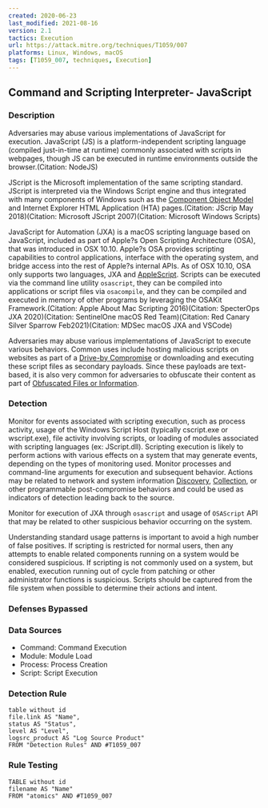 ```yaml
---
created: 2020-06-23
last_modified: 2021-08-16
version: 2.1
tactics: Execution
url: https://attack.mitre.org/techniques/T1059/007
platforms: Linux, Windows, macOS
tags: [T1059_007, techniques, Execution]
---
```


## Command and Scripting Interpreter- JavaScript

### Description

Adversaries may abuse various implementations of JavaScript for execution. JavaScript (JS) is a platform-independent scripting language (compiled just-in-time at runtime) commonly associated with scripts in webpages, though JS can be executed in runtime environments outside the browser.(Citation: NodeJS)

JScript is the Microsoft implementation of the same scripting standard. JScript is interpreted via the Windows Script engine and thus integrated with many components of Windows such as the [Component Object Model](https://attack.mitre.org/techniques/T1559/001) and Internet Explorer HTML Application (HTA) pages.(Citation: JScrip May 2018)(Citation: Microsoft JScript 2007)(Citation: Microsoft Windows Scripts)

JavaScript for Automation (JXA) is a macOS scripting language based on JavaScript, included as part of Apple?s Open Scripting Architecture (OSA), that was introduced in OSX 10.10. Apple?s OSA provides scripting capabilities to control applications, interface with the operating system, and bridge access into the rest of Apple?s internal APIs. As of OSX 10.10, OSA only supports two languages, JXA and [AppleScript](https://attack.mitre.org/techniques/T1059/002). Scripts can be executed via the command line utility <code>osascript</code>, they can be compiled into applications or script files via <code>osacompile</code>, and they can be compiled and executed in memory of other programs by leveraging the OSAKit Framework.(Citation: Apple About Mac Scripting 2016)(Citation: SpecterOps JXA 2020)(Citation: SentinelOne macOS Red Team)(Citation: Red Canary Silver Sparrow Feb2021)(Citation: MDSec macOS JXA and VSCode)

Adversaries may abuse various implementations of JavaScript to execute various behaviors. Common uses include hosting malicious scripts on websites as part of a [Drive-by Compromise](https://attack.mitre.org/techniques/T1189) or downloading and executing these script files as secondary payloads. Since these payloads are text-based, it is also very common for adversaries to obfuscate their content as part of [Obfuscated Files or Information](https://attack.mitre.org/techniques/T1027).

### Detection

Monitor for events associated with scripting execution, such as process activity, usage of the Windows Script Host (typically cscript.exe or wscript.exe), file activity involving scripts, or loading of modules associated with scripting languages (ex: JScript.dll). Scripting execution is likely to perform actions with various effects on a system that may generate events, depending on the types of monitoring used. Monitor processes and command-line arguments for execution and subsequent behavior. Actions may be related to network and system information [Discovery](https://attack.mitre.org/tactics/TA0007), [Collection](https://attack.mitre.org/tactics/TA0009), or other programmable post-compromise behaviors and could be used as indicators of detection leading back to the source.

Monitor for execution of JXA through <code>osascript</code> and usage of <code>OSAScript</code> API that may be related to other suspicious behavior occurring on the system.

Understanding standard usage patterns is important to avoid a high number of false positives. If scripting is restricted for normal users, then any attempts to enable related components running on a system would be considered suspicious. If scripting is not commonly used on a system, but enabled, execution running out of cycle from patching or other administrator functions is suspicious. Scripts should be captured from the file system when possible to determine their actions and intent.

### Defenses Bypassed



### Data Sources

  - Command: Command Execution
  -  Module: Module Load
  -  Process: Process Creation
  -  Script: Script Execution
### Detection Rule

```dataview
table without id
file.link AS "Name",
status AS "Status",
level AS "Level",
logsrc_product AS "Log Source Product"
FROM "Detection Rules" AND #T1059_007
```

### Rule Testing

```dataview
TABLE without id
filename AS "Name"
FROM "atomics" AND #T1059_007
```
